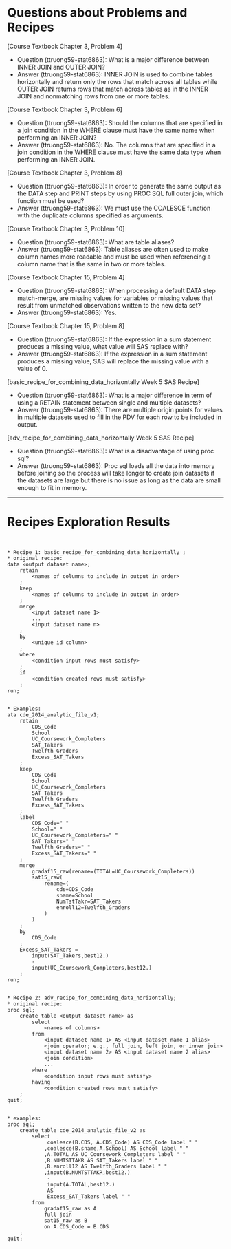 
# Questions about Problems and Recipes



[Course Textbook Chapter 3, Problem 4]
- Question (ttruong59-stat6863): What is a major difference between INNER JOIN and OUTER JOIN?
- Answer (ttruong59-stat6863): INNER JOIN is used to combine tables horizontally and return only the rows that match across all tables while OUTER JOIN returns rows that match across tables as in the INNER JOIN and nonmatching rows from one or more tables.



[Course Textbook Chapter 3, Problem 6]
- Question (ttruong59-stat6863): Should the columns that are specified in a join condition in the WHERE clause must have the same name when performing an INNER JOIN?
- Answer (ttruong59-stat6863): No. The columns that are specified in a join condition in the WHERE clause must have the same data type when performing an INNER JOIN.



[Course Textbook Chapter 3, Problem 8]
- Question (ttruong59-stat6863): In order to generate the same output as the DATA step and PRINT steps by using PROC SQL full outer join, which function must be used? 
- Answer (ttruong59-stat6863): We must use the COALESCE function with the duplicate columns specified as arguments.



[Course Textbook Chapter 3, Problem 10]
- Question (ttruong59-stat6863): What are table aliases?
- Answer (ttruong59-stat6863): Table aliases are often used to make column names more readable and must be used when referencing a column name that is the same in two or more tables.



[Course Textbook Chapter 15, Problem 4]
- Question (ttruong59-stat6863): When processing a default DATA step match-merge, are missing values for variables or missing values that result from unmatched observations written to the new data set?
- Answer (ttruong59-stat6863): Yes. 



[Course Textbook Chapter 15, Problem 8]
- Question (ttruong59-stat6863): If the expression in a sum statement produces a missing value, what value will SAS replace with?  
- Answer (ttruong59-stat6863): If the expression in a sum statement produces a missing value, SAS will replace the missing value with a value of 0.



[basic_recipe_for_combining_data_horizontally Week 5 SAS Recipe]
- Question (ttruong59-stat6863): What is a major difference in term of using a RETAIN statement between single and multiple datasets?
- Answer (ttruong59-stat6863): There are multiple origin points for values in multiple datasets used to fill in the PDV for each row to be included in output.



[adv_recipe_for_combining_data_horizontally Week 5 SAS Recipe]
- Question (ttruong59-stat6863): What is a disadvantage of using proc sql?
- Answer (ttruong59-stat6863): Proc sql loads all the data into memory before joining so the process will take longer to create join datasets if the datasets are large but there is no issue as long as the data are small enough to fit in memory.



***



# Recipes Exploration Results



```


* Recipe 1: basic_recipe_for_combining_data_horizontally ;
* original recipe:
data <output dataset name>;
    retain
        <names of columns to include in output in order>
    ;
    keep
        <names of columns to include in output in order>
    ;
    merge
        <input dataset name 1>
        ...
        <input dataset name n>
    ;
    by
        <unique id column>
    ;
    where
        <condition input rows must satisfy>
    ;
    if
        <condition created rows must satisfy>
    ; 
run;


* Examples:
ata cde_2014_analytic_file_v1;
    retain
        CDS_Code
        School
        UC_Coursework_Completers
        SAT_Takers
        Twelfth_Graders
        Excess_SAT_Takers
    ;
    keep
        CDS_Code
        School
        UC_Coursework_Completers
        SAT_Takers
        Twelfth_Graders
        Excess_SAT_Takers
    ;
    label
        CDS_Code=" "
        School=" "
        UC_Coursework_Completers=" "
        SAT_Takers=" "
        Twelfth_Graders=" "
        Excess_SAT_Takers=" "
    ;   
    merge
        gradaf15_raw(rename=(TOTAL=UC_Coursework_Completers))
        sat15_raw(
            rename=(
                cds=CDS_Code
                sname=School
                NumTstTakr=SAT_Takers
                enroll12=Twelfth_Graders
            )
        )
    ;
    by
        CDS_Code
    ;
    Excess_SAT_Takers =
        input(SAT_Takers,best12.)
        -
        input(UC_Coursework_Completers,best12.)
    ;
run;


* Recipe 2: adv_recipe_for_combining_data_horizontally;
* original recipe:
proc sql;
    create table <output dataset name> as
        select
            <names of columns>
        from
            <input dataset name 1> AS <input dataset name 1 alias>
            <join operator; e.g., full join, left join, or inner join>
            <input dataset name 2> AS <input dataset name 2 alias>
            <join condition>
            ...
        where
            <condition input rows must satisfy>
        having
            <condition created rows must satisfy>
    ;
quit;


* examples:
proc sql;
    create table cde_2014_analytic_file_v2 as
        select
             coalesce(B.CDS, A.CDS_Code) AS CDS_Code label " "
            ,coalesce(B.sname,A.School) AS School label " "
            ,A.TOTAL AS UC_Coursework_Completers label " "
            ,B.NUMTSTTAKR AS SAT_Takers label " "
            ,B.enroll12 AS Twelfth_Graders label " "
            ,input(B.NUMTSTTAKR,best12.)
             -
             input(A.TOTAL,best12.)
             AS
             Excess_SAT_Takers label " "
        from
            gradaf15_raw as A
            full join
            sat15_raw as B
            on A.CDS_Code = B.CDS
    ;
quit;



```

